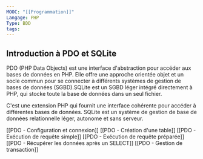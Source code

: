 ```yaml
---
MOOC: "[[Programmation]]"
Langage: PHP
Type: BDD
tags:
---
```

## Introduction à PDO et SQLite

PDO (PHP Data Objects) est une interface d'abstraction pour accéder aux bases de données en PHP. Elle offre une approche orientée objet et un socle commun pour se connecter à différents systèmes de gestion de bases de données (SGBD).SQLite est un SGBD léger intégré directement à PHP, qui stocke toute la base de données dans un seul fichier.

C'est une extension PHP qui fournit une interface cohérente pour accéder à différentes bases de données. SQLite est un système de gestion de base de données relationnelle léger, autonome et sans serveur.

[[PDO - Configuration et connexion]]
[[PDO - Création d'une table]]
[[PDO - Exécution de requête simple]]
[[PDO - Exécution de requête préparée]]
[[PDO - Récupérer les données après un SELECT]]
[[PDO -  Gestion de transaction]]


